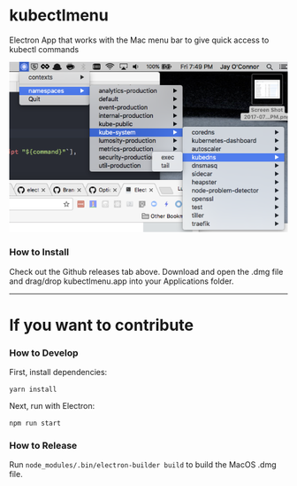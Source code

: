 # kubectlmenu
Electron App that works with the Mac menu bar to give quick access to kubectl commands

![](screenshot.png)

### How to Install

Check out the Github releases tab above. Download and open the .dmg file and drag/drop kubectlmenu.app into your Applications folder.

---
# If you want to contribute
### How to Develop

First, install dependencies:

```
yarn install
```

Next, run with Electron:

```
npm run start
```

### How to Release

Run `node_modules/.bin/electron-builder build` to build the MacOS .dmg file.
